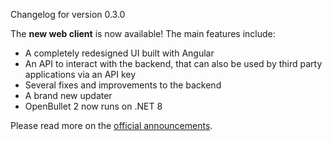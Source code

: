 Changelog for version 0.3.0

The **new web client** is now available! The main features include:
- A completely redesigned UI built with Angular
- An API to interact with the backend, that can also be used by third party applications via an API key
- Several fixes and improvements to the backend
- A brand new updater
- OpenBullet 2 now runs on .NET 8

Please read more on the [official announcements](https://discourse.openbullet.dev/c/announcements/6).
